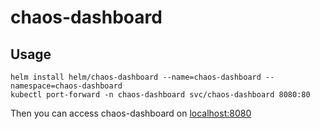 # chaos-dashboard

## Usage

```
helm install helm/chaos-dashboard --name=chaos-dashboard --namespace=chaos-dashboard
kubectl port-forward -n chaos-dashboard svc/chaos-dashboard 8080:80
```

Then you can access chaos-dashboard on [localhost:8080](http://localhost:8080)